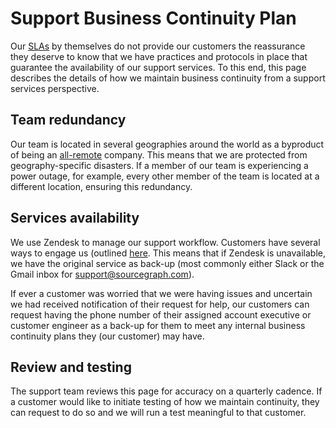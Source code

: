 # Support Business Continuity Plan

Our [SLAs](./index.md#slas) by themselves do not provide our customers the reassurance they deserve to know that we have practices and protocols in place that guarantee the availability of our support services. To this end, this page describes the details of how we maintain business continuity from a support services perspective.

## Team redundancy

Our team is located in several geographies around the world as a byproduct of being an [all-remote](../company/remote/index.md#all-remote) company. This means that we are protected from geography-specific disasters. If a member of our team is experiencing a power outage, for example, every other member of the team is located at a different location, ensuring this redundancy.

## Services availability

We use Zendesk to manage our support workflow. Customers have several ways to engage us (outlined [here](./support-workflow.md#all-the-details-about-all-the-methods-via-which-our-customers-can-ask-for-help). This means that if Zendesk is unavailable, we have the original service as back-up (most commonly either Slack or the Gmail inbox for support@sourcegraph.com).

If ever a customer was worried that we were having issues and uncertain we had received notification of their request for help, our customers can request having the phone number of their assigned account executive or customer engineer as a back-up for them to meet any internal business continuity plans they (our customer) may have.

## Review and testing

The support team reviews this page for accuracy on a quarterly cadence. If a customer would like to initiate testing of how we maintain continuity, they can request to do so and we will run a test meaningful to that customer.
